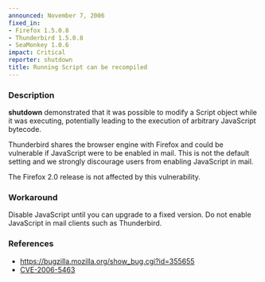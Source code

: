 ```yaml
---
announced: November 7, 2006
fixed_in:
- Firefox 1.5.0.8
- Thunderbird 1.5.0.8
- SeaMonkey 1.0.6
impact: Critical
reporter: shutdown
title: Running Script can be recompiled
---
```


<h3>Description</h3>

<p><b>shutdown</b> demonstrated that it was possible to modify a
Script object while it was executing, potentially leading to the
execution of arbitrary JavaScript bytecode.</p>

<p class="note">Thunderbird shares the browser engine with Firefox
and could be vulnerable if JavaScript were to be enabled in mail. This is not
the default setting and we strongly discourage users from enabling
JavaScript in mail.</p>

<p>The Firefox 2.0 release is not affected by this vulnerability.</p>

<h3>Workaround</h3>

<p>Disable JavaScript until you can upgrade to a fixed version. Do not enable
JavaScript in mail clients such as Thunderbird.</p>

<h3>References</h3>

<ul>
<li><a href="https://bugzilla.mozilla.org/show_bug.cgi?id=355655">
https://bugzilla.mozilla.org/show_bug.cgi?id=355655</a></li>
<li><a class="ex-ref" href="http://nvd.nist.gov/nvd.cfm?cvename=CVE-2006-5463">
CVE-2006-5463</a></li>
</ul>



